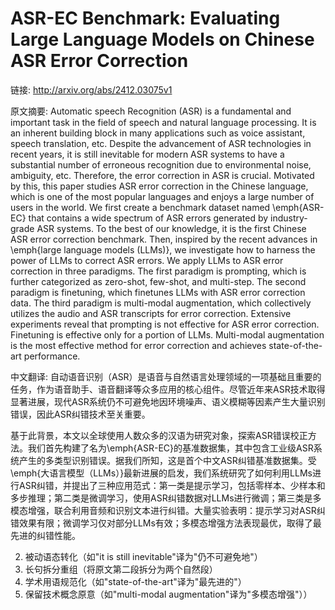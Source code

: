 # ASR-EC Benchmark: Evaluating Large Language Models on Chinese ASR Error Correction

链接: http://arxiv.org/abs/2412.03075v1

原文摘要:
Automatic speech Recognition (ASR) is a fundamental and important task in the
field of speech and natural language processing. It is an inherent building
block in many applications such as voice assistant, speech translation, etc.
Despite the advancement of ASR technologies in recent years, it is still
inevitable for modern ASR systems to have a substantial number of erroneous
recognition due to environmental noise, ambiguity, etc. Therefore, the error
correction in ASR is crucial.
  Motivated by this, this paper studies ASR error correction in the Chinese
language, which is one of the most popular languages and enjoys a large number
of users in the world. We first create a benchmark dataset named \emph{ASR-EC}
that contains a wide spectrum of ASR errors generated by industry-grade ASR
systems. To the best of our knowledge, it is the first Chinese ASR error
correction benchmark. Then, inspired by the recent advances in \emph{large
language models (LLMs)}, we investigate how to harness the power of LLMs to
correct ASR errors. We apply LLMs to ASR error correction in three paradigms.
The first paradigm is prompting, which is further categorized as zero-shot,
few-shot, and multi-step. The second paradigm is finetuning, which finetunes
LLMs with ASR error correction data. The third paradigm is multi-modal
augmentation, which collectively utilizes the audio and ASR transcripts for
error correction. Extensive experiments reveal that prompting is not effective
for ASR error correction. Finetuning is effective only for a portion of LLMs.
Multi-modal augmentation is the most effective method for error correction and
achieves state-of-the-art performance.

中文翻译:
自动语音识别（ASR）是语音与自然语言处理领域的一项基础且重要的任务，作为语音助手、语音翻译等众多应用的核心组件。尽管近年来ASR技术取得显著进展，现代ASR系统仍不可避免地因环境噪声、语义模糊等因素产生大量识别错误，因此ASR纠错技术至关重要。

基于此背景，本文以全球使用人数众多的汉语为研究对象，探索ASR错误校正方法。我们首先构建了名为\emph{ASR-EC}的基准数据集，其中包含工业级ASR系统产生的多类型识别错误。据我们所知，这是首个中文ASR纠错基准数据集。受\emph{大语言模型（LLMs）}最新进展的启发，我们系统研究了如何利用LLMs进行ASR纠错，并提出了三种应用范式：第一类是提示学习，包括零样本、少样本和多步推理；第二类是微调学习，使用ASR纠错数据对LLMs进行微调；第三类是多模态增强，联合利用音频和识别文本进行纠错。大量实验表明：提示学习对ASR纠错效果有限；微调学习仅对部分LLMs有效；多模态增强方法表现最优，取得了最先进的纠错性能。


2. 被动语态转化（如"it is still inevitable"译为"仍不可避免地"）
3. 长句拆分重组（将原文第二段拆分为两个自然段）
4. 学术用语规范化（如"state-of-the-art"译为"最先进的"）
5. 保留技术概念原意（如"multi-modal augmentation"译为"多模态增强"））
